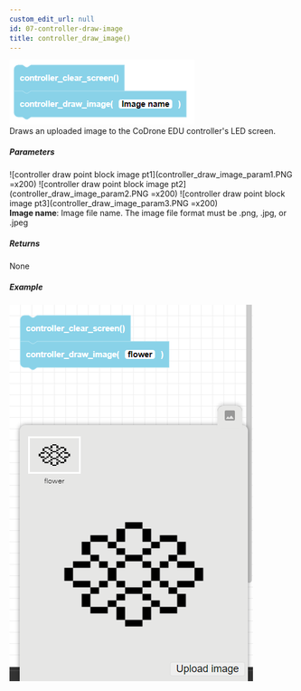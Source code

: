```yaml
---
custom_edit_url: null
id: 07-controller-draw-image
title: controller_draw_image()
---
```


![controller draw image block image](controller_draw_image.PNG)<br />
Draws an uploaded image to the CoDrone EDU controller's LED screen.

##### Parameters
![controller draw point block image pt1](controller_draw_image_param1.PNG =x200)
![controller draw point block image pt2](controller_draw_image_param2.PNG =x200)
![controller draw point block image pt3](controller_draw_image_param3.PNG =x200) <br />
**Image name**: Image file name. The image file format must be .png, .jpg, or .jpeg <br />

##### Returns

None

##### Example

![controller draw point example](controller_draw_image_example.PNG)
